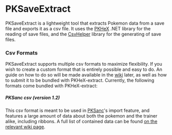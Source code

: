 # PKSaveExtract
PKSaveExtract is a lightweight tool that extracts Pokemon data from a save file and exports it as a csv file. 
It uses the [PKHeX](https://github.com/kwsch/PKHeX) .NET library for the reading of save files, and the [CsvHelper](https://joshclose.github.io/CsvHelper) library for the generating of save files.

### Csv Formats
PKSaveExtract supports multiple csv formats to maximize flexibility. If you wish to create a custom format that is entirely possible and easy to do. An guide on how to do so will be made available in the [wiki](https://github.com/lati111/PKSaveExtract/wiki) later, as well as how to submit it to be bundled with PKHeX-extract.
Currently, the following formats come bundled with PKHeX-extract:

##### PKSanc csv (version 1.2)
This csv format is meant to be used in [PKSanc](https://ironbrain.io/pksanc)'s import feature, and features a large amount of data about both the pokemon and the trainer alike, including ribbons. A full list of contained data can be found [on the relevant wiki page](https://github.com/lati111/PKHeX-extract/wiki/PokeSanc-Csv).
